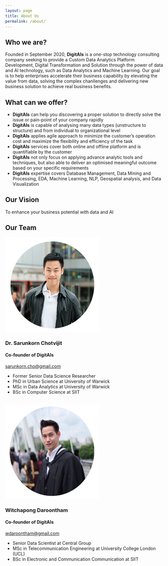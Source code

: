 ```yaml
---
layout: page
title: About Us
permalink: /about/
---
```


## Who we are?
Founded in September 2020, **DigitAIs** is a one-stop technology consulting company seeking to provide a Custom Data Analytics Platform Development, Digital Transformation and Solution through the power of data and AI technology, such as Data Analytics and Machine Learning. Our goal is to help enterprises accelerate their business capability by elevating the value from data, solving the complex chanllenges and delivering new business solution to achieve real business benefits.

## What can we offer?
* **DigitAIs** can help you discovering a proper solution to directly solve the issue or pain-point of your company rapidly
* **DigitAIs** is capable of analysing many data types (unstructure to structure) and from individual to organizational level
* **DigitAIs** applies agile approach to minimize the customer’s operation cost and maximize the flexibility and efficiency of the task
* **DigitAIs** services cover both online and offline platform and is quantifiable by the customer
* **DigitAIs** not only focus on applying advance analytic tools and techniques, but also able to deliver an optimised meaningful outcome based on your specific requirements
* **DigitAIs** expertise covers Database Management, Data Mining and Processing, EDA, Machine Learning, NLP, Geospatial analysis, and Data Visualization

## Our Vision
To enhance your business potential with data and AI

## Our Team
<img src='/img/profile/profile_mo.png' width='300' height='300'>

### Dr. Sarunkorn Chotvijit
#### Co-founder of DigitAIs
<a href="mailto:sarunkorn.cho@gmail.com">sarunkorn.cho@gmail.com</a>
* Former Senior Data Science Researcher
* PhD in Urban Science at University of Warwick
* MSc in Data Analytics at University of Warwick
* BSc in Computer Science at SIIT

<br>

<img src='/img/profile/profile_mik.png' width='300' height='300'>

### Witchapong Daroontham
#### Co-founder of DigitAIs
<a href="mailto:wdaroontham@gmail.com">wdaroontham@gmail.com</a>
* Senior Data Scientist at Central Group
* MSc in Telecommunication Engineering at University College London (UCL)
* BSc in Electronic and Communication Communication at SIIT

